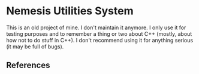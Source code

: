 Nemesis Utilities System
============

This is an old project of mine. I don't maintain it anymore. I only use it for testing purposes and to remember a thing or two about C++ (mostly, about how
not to do stuff in C++). I don't recommend using it for anything serious (it may be full of bugs).


References
----

[Old Documentation]:http://dev.angusyoung.org/docs/0.3.0/nus.html
[Old API Documentation]:http://dev.angusyoung.org/docs/0.3.0/api/classes.html
